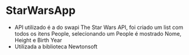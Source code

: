 # StarWarsApp
- API utilizado é a do swapi The Star Wars API, foi criado um list com todos os itens People, selecionando um People é mostrado Nome, Height e Birth Year
- Utilizada a biblioteca Newtonsoft
